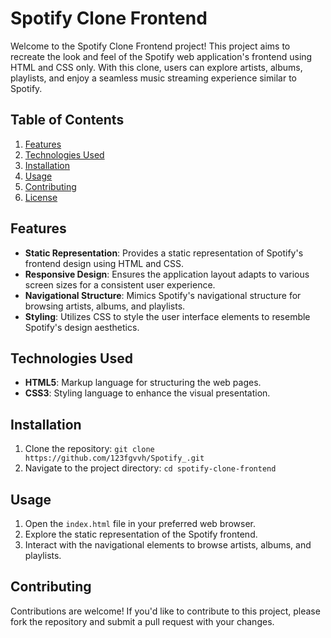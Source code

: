 # Spotify Clone Frontend

Welcome to the Spotify Clone Frontend project! This project aims to recreate the look and feel of the Spotify web application's frontend using HTML and CSS only. With this clone, users can explore artists, albums, playlists, and enjoy a seamless music streaming experience similar to Spotify.

## Table of Contents
1. [Features](#features)
2. [Technologies Used](#technologies-used)
3. [Installation](#installation)
4. [Usage](#usage)
5. [Contributing](#contributing)
6. [License](#license)

## Features
- **Static Representation**: Provides a static representation of Spotify's frontend design using HTML and CSS.
- **Responsive Design**: Ensures the application layout adapts to various screen sizes for a consistent user experience.
- **Navigational Structure**: Mimics Spotify's navigational structure for browsing artists, albums, and playlists.
- **Styling**: Utilizes CSS to style the user interface elements to resemble Spotify's design aesthetics.

## Technologies Used
- **HTML5**: Markup language for structuring the web pages.
- **CSS3**: Styling language to enhance the visual presentation.

## Installation
1. Clone the repository: `git clone https://github.com/123fgvvh/Spotify_.git`
2. Navigate to the project directory: `cd spotify-clone-frontend`

## Usage
1. Open the `index.html` file in your preferred web browser.
2. Explore the static representation of the Spotify frontend.
3. Interact with the navigational elements to browse artists, albums, and playlists.

## Contributing
Contributions are welcome! If you'd like to contribute to this project, please fork the repository and submit a pull request with your changes.
